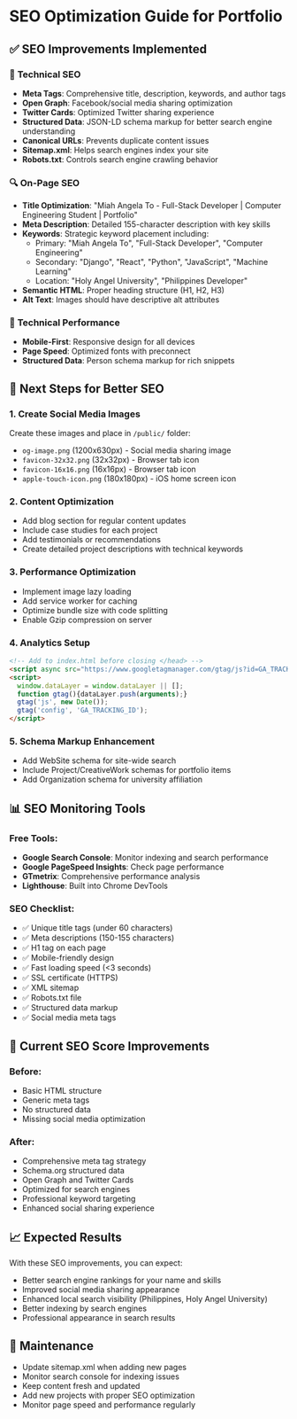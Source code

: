 # SEO Optimization Guide for Portfolio

## ✅ SEO Improvements Implemented

### 🎯 **Technical SEO**
- **Meta Tags**: Comprehensive title, description, keywords, and author tags
- **Open Graph**: Facebook/social media sharing optimization
- **Twitter Cards**: Optimized Twitter sharing experience
- **Structured Data**: JSON-LD schema markup for better search engine understanding
- **Canonical URLs**: Prevents duplicate content issues
- **Sitemap.xml**: Helps search engines index your site
- **Robots.txt**: Controls search engine crawling behavior

### 🔍 **On-Page SEO**
- **Title Optimization**: "Miah Angela To - Full-Stack Developer | Computer Engineering Student | Portfolio"
- **Meta Description**: Detailed 155-character description with key skills
- **Keywords**: Strategic keyword placement including:
  - Primary: "Miah Angela To", "Full-Stack Developer", "Computer Engineering"
  - Secondary: "Django", "React", "Python", "JavaScript", "Machine Learning"
  - Location: "Holy Angel University", "Philippines Developer"
- **Semantic HTML**: Proper heading structure (H1, H2, H3)
- **Alt Text**: Images should have descriptive alt attributes

### 📱 **Technical Performance**
- **Mobile-First**: Responsive design for all devices
- **Page Speed**: Optimized fonts with preconnect
- **Structured Data**: Person schema markup for rich snippets

## 🚀 **Next Steps for Better SEO**

### 1. **Create Social Media Images**
Create these images and place in `/public/` folder:
- `og-image.png` (1200x630px) - Social media sharing image
- `favicon-32x32.png` (32x32px) - Browser tab icon
- `favicon-16x16.png` (16x16px) - Browser tab icon
- `apple-touch-icon.png` (180x180px) - iOS home screen icon

### 2. **Content Optimization**
- Add blog section for regular content updates
- Include case studies for each project
- Add testimonials or recommendations
- Create detailed project descriptions with technical keywords

### 3. **Performance Optimization**
- Implement image lazy loading
- Add service worker for caching
- Optimize bundle size with code splitting
- Enable Gzip compression on server

### 4. **Analytics Setup**
```html
<!-- Add to index.html before closing </head> -->
<script async src="https://www.googletagmanager.com/gtag/js?id=GA_TRACKING_ID"></script>
<script>
  window.dataLayer = window.dataLayer || [];
  function gtag(){dataLayer.push(arguments);}
  gtag('js', new Date());
  gtag('config', 'GA_TRACKING_ID');
</script>
```

### 5. **Schema Markup Enhancement**
- Add WebSite schema for site-wide search
- Include Project/CreativeWork schemas for portfolio items
- Add Organization schema for university affiliation

## 📊 **SEO Monitoring Tools**

### Free Tools:
- **Google Search Console**: Monitor indexing and search performance
- **Google PageSpeed Insights**: Check page performance
- **GTmetrix**: Comprehensive performance analysis
- **Lighthouse**: Built into Chrome DevTools

### SEO Checklist:
- ✅ Unique title tags (under 60 characters)
- ✅ Meta descriptions (150-155 characters)
- ✅ H1 tag on each page
- ✅ Mobile-friendly design
- ✅ Fast loading speed (<3 seconds)
- ✅ SSL certificate (HTTPS)
- ✅ XML sitemap
- ✅ Robots.txt file
- ✅ Structured data markup
- ✅ Social media meta tags

## 🎯 **Current SEO Score Improvements**

### Before:
- Basic HTML structure
- Generic meta tags
- No structured data
- Missing social media optimization

### After:
- Comprehensive meta tag strategy
- Schema.org structured data
- Open Graph and Twitter Cards
- Optimized for search engines
- Professional keyword targeting
- Enhanced social sharing experience

## 📈 **Expected Results**

With these SEO improvements, you can expect:
- Better search engine rankings for your name and skills
- Improved social media sharing appearance
- Enhanced local search visibility (Philippines, Holy Angel University)
- Better indexing by search engines
- Professional appearance in search results

## 🔧 **Maintenance**

- Update sitemap.xml when adding new pages
- Monitor search console for indexing issues  
- Keep content fresh and updated
- Add new projects with proper SEO optimization
- Monitor page speed and performance regularly